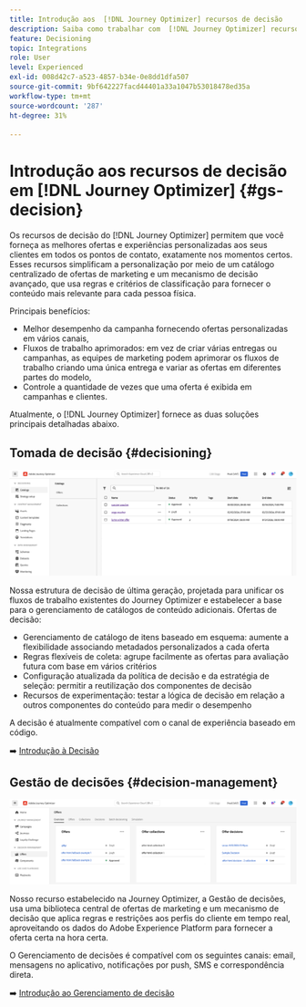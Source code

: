 ```yaml
---
title: Introdução aos  [!DNL Journey Optimizer] recursos de decisão
description: Saiba como trabalhar com  [!DNL Journey Optimizer] recursos de decisão.
feature: Decisioning
topic: Integrations
role: User
level: Experienced
exl-id: 008d42c7-a523-4857-b34e-0e8dd1dfa507
source-git-commit: 9bf642227facd44401a33a1047b53018478ed35a
workflow-type: tm+mt
source-wordcount: '287'
ht-degree: 31%

---
```


# Introdução aos recursos de decisão em [!DNL Journey Optimizer] {#gs-decision}

Os recursos de decisão do [!DNL Journey Optimizer] permitem que você forneça as melhores ofertas e experiências personalizadas aos seus clientes em todos os pontos de contato, exatamente nos momentos certos. Esses recursos simplificam a personalização por meio de um catálogo centralizado de ofertas de marketing e um mecanismo de decisão avançado, que usa regras e critérios de classificação para fornecer o conteúdo mais relevante para cada pessoa física.

Principais benefícios:

* Melhor desempenho da campanha fornecendo ofertas personalizadas em vários canais,
* Fluxos de trabalho aprimorados: em vez de criar várias entregas ou campanhas, as equipes de marketing podem aprimorar os fluxos de trabalho criando uma única entrega e variar as ofertas em diferentes partes do modelo,
* Controle a quantidade de vezes que uma oferta é exibida em campanhas e clientes.

Atualmente, o [!DNL Journey Optimizer] fornece as duas soluções principais detalhadas abaixo.

## Tomada de decisão {#decisioning}

![](assets/gs-decisioning.png)

Nossa estrutura de decisão de última geração, projetada para unificar os fluxos de trabalho existentes do Journey Optimizer e estabelecer a base para o gerenciamento de catálogos de conteúdo adicionais. Ofertas de decisão:

* Gerenciamento de catálogo de itens baseado em esquema: aumente a flexibilidade associando metadados personalizados a cada oferta
* Regras flexíveis de coleta: agrupe facilmente as ofertas para avaliação futura com base em vários critérios
* Configuração atualizada da política de decisão e da estratégia de seleção: permitir a reutilização dos componentes de decisão
* Recursos de experimentação: testar a lógica de decisão em relação a outros componentes do conteúdo para medir o desempenho

A decisão é atualmente compatível com o canal de experiência baseado em código.

➡️ [Introdução à Decisão](../experience-decisioning/gs-experience-decisioning.md)

## Gestão de decisões {#decision-management}

![](assets/gs-decision-management.png)

Nosso recurso estabelecido na Journey Optimizer, a Gestão de decisões, usa uma biblioteca central de ofertas de marketing e um mecanismo de decisão que aplica regras e restrições aos perfis do cliente em tempo real, aproveitando os dados do Adobe Experience Platform para fornecer a oferta certa na hora certa.

O Gerenciamento de decisões é compatível com os seguintes canais: email, mensagens no aplicativo, notificações por push, SMS e correspondência direta.

➡️ [Introdução ao Gerenciamento de decisão](../offers/get-started/starting-offer-decisioning.md)
